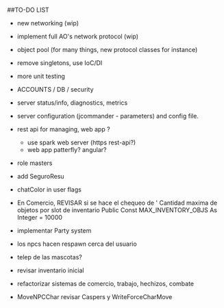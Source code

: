 ##TO-DO LIST

* new networking (wip)
* implement full AO's network protocol (wip)


* object pool (for many things, new protocol classes for instance)
* remove singletons, use IoC/DI
* more unit testing

* ACCOUNTS / DB / security
* server status/info, diagnostics, metrics
* server configuration (jcommander - parameters) and config file.
* rest api for managing, web app ?
	* use spark web server (https rest-api?)
	* web app patterfly? angular?


* role masters
* add SeguroResu
* chatColor in user flags
* En Comercio, REVISAR si se hace el chequeo de 
	' Cantidad maxima de objetos por slot de inventario
	Public Const MAX_INVENTORY_OBJS As Integer = 10000
* implementar Party system
* los npcs hacen respawn cerca del usuario
* telep de las mascotas?
* revisar inventario inicial
* refactorizar sistemas de comercio, trabajo, hechizos, combate
* MoveNPCChar revisar Caspers y WriteForceCharMove